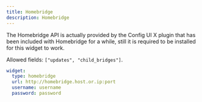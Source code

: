 ```yaml
---
title: Homebridge
description: Homebridge
---
```


The Homebridge API is actually provided by the Config UI X plugin that has been included with Homebridge for a while, still it is required to be installed for this widget to work.

Allowed fields: `["updates", "child_bridges"]`.

```yaml
widget:
  type: homebridge
  url: http://homebridge.host.or.ip:port
  username: username
  password: password
```
